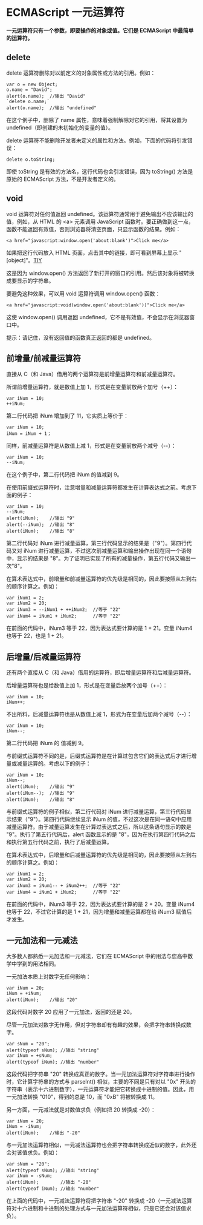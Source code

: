 
# ECMAScript 一元运算符




**一元运算符只有一个参数，即要操作的对象或值。它们是 ECMAScript 中最简单的运算符。**

## delete

delete 运算符删除对以前定义的对象属性或方法的引用。例如：

```
var o = new Object;
o.name = "David";
alert(o.name);	//输出 "David"
`delete o.name;`
alert(o.name);	//输出 "undefined"

```

在这个例子中，删除了 name 属性，意味着强制解除对它的引用，将其设置为 undefined（即创建的未初始化的变量的值）。

delete 运算符不能删除开发者未定义的属性和方法。例如，下面的代码将引发错误：

```
delete o.toString;
```

即使 toString 是有效的方法名，这行代码也会引发错误，因为 toString() 方法是原始的 ECMAScript 方法，不是开发者定义的。

## void

void 运算符对任何值返回 undefined。该运算符通常用于避免输出不应该输出的值，例如，从 HTML 的 &lt;a&gt; 元素调用 JavaScript 函数时。要正确做到这一点，函数不能返回有效值，否则浏览器将清空页面，只显示函数的结果。例如：

```
<a href="javascript:window.open('about:blank')">Click me</a>
```

如果把这行代码放入 HTML 页面，点击其中的链接，即可看到屏幕上显示 "[object]"。[TIY](/tiy/t.asp?f=jseg_operators_unary_void)

这是因为 window.open() 方法返回了新打开的窗口的引用。然后该对象将被转换成要显示的字符串。

要避免这种效果，可以用 void 运算符调用 window.open() 函数：

```
<a href="javascript:void(window.open('about:blank'))">Click me</a>
```

这使 window.open() 调用返回 undefined，它不是有效值，不会显示在浏览器窗口中。

提示：请记住，没有返回值的函数真正返回的都是 undefined。

## 前增量/前减量运算符

直接从 C（和 Java）借用的两个运算符是前增量运算符和前减量运算符。

所谓前增量运算符，就是数值上加 1，形式是在变量前放两个加号（++）：

```
var iNum = 10;
++iNum;

```

第二行代码把 iNum 增加到了 11，它实质上等价于：

```
var iNum = 10;
iNum = iNum + 1；

```

同样，前减量运算符是从数值上减 1，形式是在变量前放两个减号（--）：

```
var iNum = 10;
--iNum;

```

在这个例子中，第二行代码把 iNum 的值减到 9。

在使用前缀式运算符时，注意增量和减量运算符都发生在计算表达式之前。考虑下面的例子：

```
var iNum = 10;
--iNum;
alert(iNum);	//输出 "9"
alert(--iNum);	//输出 "8"
alert(iNum);	//输出 "8"

```

第二行代码对 iNum 进行减量运算，第三行代码显示的结果是（"9"）。第四行代码又对 iNum 进行减量运算，不过这次前减量运算和输出操作出现在同一个语句中，显示的结果是 "8"。为了证明已实现了所有的减量操作，第五行代码又输出一次"8"。

在算术表达式中，前增量和前减量运算符的优先级是相同的，因此要按照从左到右的顺序计算之。例如：

```
var iNum1 = 2;
var iNum2 = 20;
var iNum3 = --iNum1 + ++iNum2;	//等于 "22"
var iNum4 = iNum1 + iNum2;		//等于 "22"

```

在前面的代码中，iNum3 等于 22，因为表达式要计算的是 1 + 21。变量 iNum4 也等于 22，也是 1 + 21。

## 后增量/后减量运算符

还有两个直接从 C（和 Java）借用的运算符，即后增量运算符和后减量运算符。

后增量运算符也是给数值上加 1，形式是在变量后放两个加号（++）：

```
var iNum = 10;
iNum++;

```

不出所料，后减量运算符也是从数值上减 1，形式为在变量后加两个减号（--）：

```
var iNum = 10;
iNum--;

```

第二行代码把 iNum 的 值减到 9。

与前缀式运算符不同的是，后缀式运算符是在计算过包含它们的表达式后才进行增量或减量运算的。考虑以下的例子：

```
var iNum = 10;
iNum--;
alert(iNum);	//输出 "9"
alert(iNum--);	//输出 "9"
alert(iNum);	//输出 "8"

```

与前缀式运算符的例子相似，第二行代码对 iNum 进行减量运算，第三行代码显示结果（"9"）。第四行代码继续显示 iNum 的值，不过这次是在同一语句中应用减量运算符。由于减量运算发生在计算过表达式之后，所以这条语句显示的数是 "9"。执行了第五行代码后，alert 函数显示的是 "8"，因为在执行第四行代码之后和执行第五行代码之前，执行了后减量运算。

在算术表达式中，后增量和后减量运算符的优先级是相同的，因此要按照从左到右的顺序计算之。例如：

```
var iNum1 = 2;
var iNum2 = 20;
var iNum3 = iNum1-- + iNum2++;	//等于 "22"
var iNum4 = iNum1 + iNum2;		//等于 "22"

```

在前面的代码中，iNum3 等于 22，因为表达式要计算的是 2 + 20。变量 iNum4 也等于 22，不过它计算的是 1 + 21，因为增量和减量运算都在给 iNum3 赋值后才发生。

## 一元加法和一元减法

大多数人都熟悉一元加法和一元减法，它们在 ECMAScript 中的用法与您高中数学中学到的用法相同。

一元加法本质上对数字无任何影响：

```
var iNum = 20;
iNum = +iNum;
alert(iNum);	//输出 "20"

```

这段代码对数字 20 应用了一元加法，返回的还是 20。

尽管一元加法对数字无作用，但对字符串却有有趣的效果，会把字符串转换成数字。

```
var sNum = "20";
alert(typeof sNum);	//输出 "string"
var iNum = +sNum;
alert(typeof iNum);	//输出 "number"

```

这段代码把字符串 "20" 转换成真正的数字。当一元加法运算符对字符串进行操作时，它计算字符串的方式与 parseInt() 相似，主要的不同是只有对以 "0x" 开头的字符串（表示十六进制数字），一元运算符才能把它转换成十进制的值。因此，用一元加法转换 "010"，得到的总是 10，而 "0xB" 将被转换成 11。

另一方面，一元减法就是对数值求负（例如把 20 转换成 -20）：

```
var iNum = 20;
iNum = -iNum;
alert(iNum);	//输出 "-20"

```

与一元加法运算符相似，一元减法运算符也会把字符串转换成近似的数字，此外还会对该值求负。例如：

```
var sNum = "20";
alert(typeof sNum);	//输出 "string"
var iNum = -sNum;
alert(iNum);		//输出 "-20"
alert(typeof iNum);	//输出 "number"

```

在上面的代码中，一元减法运算符将把字符串 "-20" 转换成 -20（一元减法运算符对十六进制和十进制的处理方式与一元加法运算符相似，只是它还会对该值求负）。





